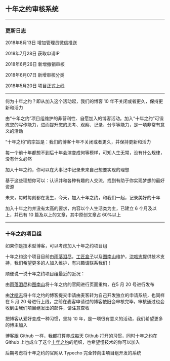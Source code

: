 ## 十年之约审核系统

------

### 更新日志

2018年8月13日  增加管理员微信推送

2018年7月28日  获取申请IP

2018年6月26日  新增撤销审核

2018年6月07日  新增审核分类

2018年5月20日  项目正式上线

------

何为十年之约？即从加入这个活动起，我们的博客 10 年不关闭或者更久，保持更新和活力

由“十年之约”项目组维护的非营利性、自愿加入的博客活动。加入“十年之约”可锻炼您的写作能力，进而提升您的思考、观察、记录、分享等能力，是一项非常有意义的活动

“十年之约”的宗旨是：我们的博客十年不关闭或者更久，并保持更新和活力

每一个前十年都想不到后十年会演变成何等模样，可知人生无常，没有什么规律，没有什么必然

加入十年之约，你可以在大事记中记录未来自己想要实现的理想

基于这些理想你可以：认识并和各种有趣的人交流，找到有助于你实现梦想的最好资源

未来，每时每刻都在发生，今天，加入十年之约，和我们一起，记录美好的十年

加入十年之约并没有太高的要求，内容以个人生活类为主，已建立 6 个月及以上，并已有 10 篇及以上的文章，其中原创文章占 60%以上

------

### 十年之约项目组

如果你是技术型博客，可以考虑加入十年之约项目组

十年之约这个项目目前由[雨落泪尽](https://www.1000yun.cn/)，[工匠盒子](https://www.artisanbox.org/)以及[图南山](https://tunanshan.com/)维护，[沈唁志](https://qq52o.me/)提供技术支持，我们希望更多的人加入维护，有兴趣请联系我们！

顺便说一说十年之约项目组最近的近况：

由[雨落泪尽](https://www.1000yun.cn/)和[图南山](https://tunanshan.com/)将十年之约的官网进行页面重构，在5 月 20 号进行发布

由[沈唁志](https://qq52o.me/)将十年之约的博客提交申请由麦客转为自己开发独立的申请系统，也同样在 5 月 20 号进行上线，之前在麦客申请过的博客依旧会审核完毕，审核通过也会收到由我们项目组发出的邮件，请注意查收

把博客从爱好变成一种习惯，坚持 10 年，是一项很有意义的活动，我们希望更多的博主加入

博客跟 Github 一样，我都打算养成每天 Github 打开的习惯，同时十年之约在 Github 上也成立了这个[十年之约](https://github.com/foreverblog)的组织，也希望懂技术的你可以加入

后期考虑将十年之约的官网从 Typecho 完全转向由项目组开发的系统
